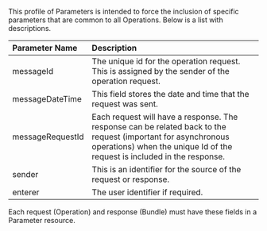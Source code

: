 This profile of Parameters is intended to force the inclusion of specific parameters that are common to all Operations.  Below is a list with descriptions.

Parameter Name | Description |
:--- | :---
messageId | The unique id for the operation request.  This is assigned by the sender of the operation request.
messageDateTime | This field stores the date and time that the request was sent.
messageRequestId | Each request will have a response.  The response can be related back to the request (important for asynchronous operations) when the unique Id of the request is included in the response.
sender | This is an identifier for the source of the request or response.
enterer | The user identifier if required.

Each request (Operation) and response (Bundle) must have these fields in a Parameter resource.

